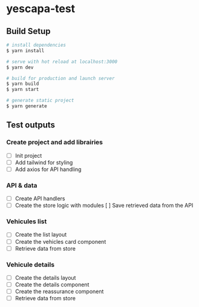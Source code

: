 # yescapa-test

## Build Setup

```bash
# install dependencies
$ yarn install

# serve with hot reload at localhost:3000
$ yarn dev

# build for production and launch server
$ yarn build
$ yarn start

# generate static project
$ yarn generate
```

## Test outputs

### **Create project and add librairies**
- [ ] Init project
- [ ] Add tailwind for styling
- [ ] Add axios for API handling

### **API & data**
- [ ] Create API handlers
- [ ] Create the store logic with modules
[ ] Save retrieved data from the API

### **Vehicules list**
- [ ] Create the list layout
- [ ] Create the vehicles card component
- [ ] Retrieve data from store

### **Vehicule details**
- [ ] Create the details layout
- [ ] Create the details component
- [ ] Create the reassurance component
- [ ] Retrieve data from store
